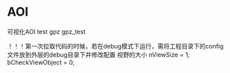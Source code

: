 # AOI
可视化AOI
test
gpz
gpz_test

！！！第一次拉取代码的时候，若在debug模式下运行，需将工程目录下的config文件放到外层的debug目录下并修改配置
视野的大小 nViewSize = 1; bCheckViewObject = 0;
